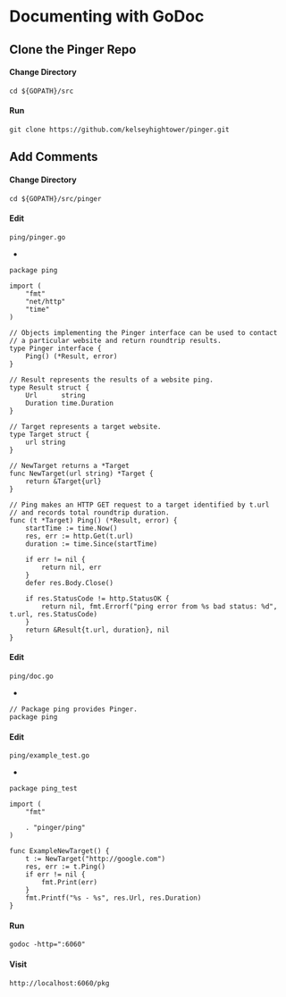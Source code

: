 # Documenting with GoDoc

## Clone the Pinger Repo

#### Change Directory

    cd ${GOPATH}/src

#### Run

    git clone https://github.com/kelseyhightower/pinger.git

## Add Comments

#### Change Directory

    cd ${GOPATH}/src/pinger

#### Edit

    ping/pinger.go

-

	package ping

	import (
		"fmt"
		"net/http"
		"time"
	)

	// Objects implementing the Pinger interface can be used to contact
    // a particular website and return roundtrip results.
	type Pinger interface {
		Ping() (*Result, error)
	}

	// Result represents the results of a website ping.
	type Result struct {
		Url      string
		Duration time.Duration
	}

	// Target represents a target website.
	type Target struct {
		url string
	}

	// NewTarget returns a *Target
	func NewTarget(url string) *Target {
		return &Target{url}
	}

	// Ping makes an HTTP GET request to a target identified by t.url
	// and records total roundtrip duration.
	func (t *Target) Ping() (*Result, error) {
		startTime := time.Now()
		res, err := http.Get(t.url)
		duration := time.Since(startTime)

		if err != nil {
			return nil, err
		}
		defer res.Body.Close()

		if res.StatusCode != http.StatusOK {
			return nil, fmt.Errorf("ping error from %s bad status: %d", t.url, res.StatusCode)
		}
		return &Result{t.url, duration}, nil
	}

#### Edit

    ping/doc.go 

-

    // Package ping provides Pinger.
    package ping

#### Edit

    ping/example_test.go

-

	package ping_test

	import (
		"fmt"

		. "pinger/ping"
	)

	func ExampleNewTarget() {
		t := NewTarget("http://google.com")
		res, err := t.Ping()
		if err != nil {
			fmt.Print(err)
		}
		fmt.Printf("%s - %s", res.Url, res.Duration)
	}

#### Run

    godoc -http=":6060"

#### Visit

    http://localhost:6060/pkg
